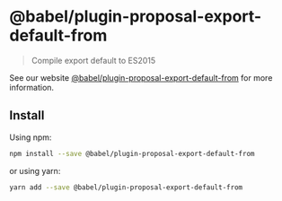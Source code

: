 # @babel/plugin-proposal-export-default-from

> Compile export default to ES2015

See our website [@babel/plugin-proposal-export-default-from](https://new.babeljs.io/docs/en/next/babel-plugin-proposal-export-default-from.html) for more information.

## Install

Using npm:

```sh
npm install --save @babel/plugin-proposal-export-default-from
```

or using yarn:

```sh
yarn add --save @babel/plugin-proposal-export-default-from
```
